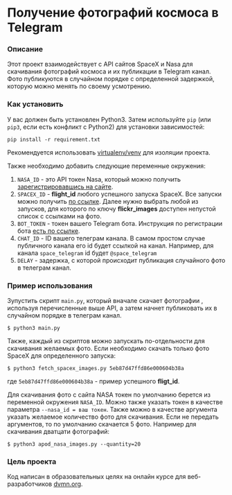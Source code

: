# Получение фотографий космоса в Telegram

### Описание

Этот проект взаимодействует с API сайтов SpaceX и Nasa для скачивания фотографий космоса и их публикации в Telegram
канал.
Фото публикуются в случайном порядке с определенной задержкой, которую можно менять по своему усмотрению.

### Как установить

У вас должен быть установлен Python3. Затем используйте `pip` (или `pip3`, если есть конфликт с Python2) для
установки зависимостей:

```
pip install -r requirement.txt
```

Рекомендуется использовать [virtualenv/venv](https://docs.python.org/3/library/venv.html) для изоляции проекта.

Также необходимо добавить следующие переменные окружения:

1. ```NASA_ID``` - это API токен Nasa, который можно получить [зарегистрировавшись на сайте](https://api.nasa.gov/).
2. ```SPACEX_ID``` - **flight_id** любого успешного запуска SpaceX. Все запуски можно получить
   [по ссылке](https://api.spacexdata.com/v3/launches). Далее нужно выбрать любой из запусков, для которого по ключу
   **flickr_images** доступен непустой список с ссылками на фото.
3. ```BOT_TOKEN``` - токен вашего Telegram бота. Инструкция по регистрации
   бота [есть по ссылке](https://way23.ru/регистрация-бота-в-telegram/).
4. ```CHAT_ID``` - ID вашего телеграм канала. В самом простом случае публичного канала его id будет ссылкой на канал.
   Например, для канала ```space_telegram``` id будет ```@space_telegram```
5. ```DELAY``` - задержка, с которой происходит публикация случайного фото в телеграм канал.

### Пример использования

Зупустить скрипт ```main.py```, который вначале скачает фотографии , используя перечисленные выше API, а затем начнет
публиковать их в случайном порядке в телеграм канал.

```console
$ python3 main.py 
```

Также, каждый из скриптов можно запускать по-отдельности для скачивания желаемых фото. Если необходимо скачать только
фото SpaceX для определенного запуска:

```console
$ python3 fetch_spacex_images.py 5eb87d47ffd86e000604b38a
```

где ```5eb87d47ffd86e000604b38a``` - пример успешного **fligt_id**.

Для скачивания фото с сайта NASA токен по умолчанию берется из переменной окружения ```NASA_ID```. Можно также указать токен в качестве
параметра ```--nasa_id = ваш токен```. Также можно в качестве аргумента указать желаемое количество фото для скачивания.
Если не передать аргументов, то по умолчанию скачается 5 фото. Например для скачивания дватцати фотографий:

```console
$ python3 apod_nasa_images.py --quantity=20
```

### Цель проекта

Код написан в образовательных целях на онлайн курсе для веб-разработчиков
[dvmn.org](https://dvmn.org/).
